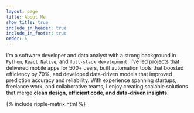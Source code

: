 ```yaml
---
layout: page
title: About Me
show_title: true
include_in_header: true
include_in_footer: true
order: 5
---
```


I’m a software developer and data analyst with a strong background in `Python`, `React Native`, and `full-stack development`. I’ve led projects that delivered mobile apps for 500+ users, built automation tools that boosted efficiency by 70%, and developed data-driven models that improved prediction accuracy and reliability. With experience spanning startups, freelance work, and collaborative teams, I enjoy creating scalable solutions that merge **clean design, efficient code, and data-driven insights**.

{% include ripple-matrix.html %}
